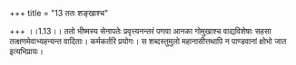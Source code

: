 +++
title = "13 ततः शङ्खाश्च"

+++
।।1.13।। ततो भीष्मस्य सेनापतेः प्रवृत्त्यनन्तरं पणवा आनका गोमुखाश्च
वाद्यविशेषाः सहसा तत्क्षणमेवाभ्यहन्यन्त वादिताः। कर्मकर्तरि प्रयोगः। स
शब्दस्तुमुलो महानासीत्तथापि न पाण्डवानां क्षोभो जात इत्यभिप्रायः।  
  
